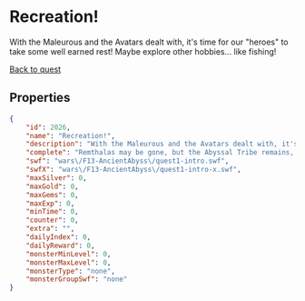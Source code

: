 # Recreation!

With the Maleurous and the Avatars dealt with, it's time for our "heroes" to take some well earned rest! Maybe explore other hobbies... like fishing!

[Back to quest](../quests.md)

## Properties

```json
{
    "id": 2026,
    "name": "Recreation!",
    "description": "With the Maleurous and the Avatars dealt with, it's time for our \"heroes\" to take some well earned rest! Maybe explore other hobbies... like fishing!",
    "complete": "Remthalas may be gone, but the Abyssal Tribe remains, long lost to the Ancient One, Kathool. With Aquella's help, do your best to reclaim a small portion of the depths...",
    "swf": "wars\/F13-AncientAbyss\/quest1-intro.swf",
    "swfX": "wars\/F13-AncientAbyss\/quest1-intro-x.swf",
    "maxSilver": 0,
    "maxGold": 0,
    "maxGems": 0,
    "maxExp": 0,
    "minTime": 0,
    "counter": 0,
    "extra": "",
    "dailyIndex": 0,
    "dailyReward": 0,
    "monsterMinLevel": 0,
    "monsterMaxLevel": 0,
    "monsterType": "none",
    "monsterGroupSwf": "none"
}
```

